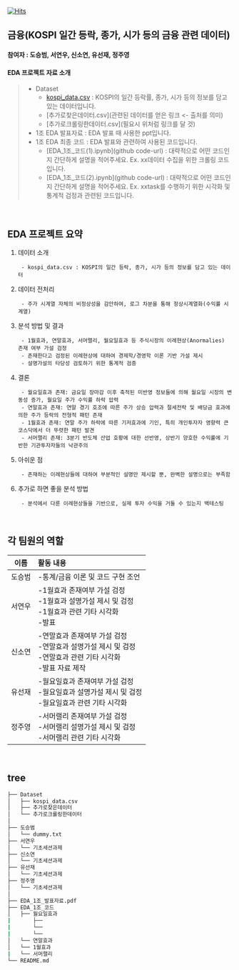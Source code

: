 [![Hits](https://hits.seeyoufarm.com/api/count/incr/badge.svg?url=https%3A%2F%2Fgithub.com%2FDataScience-Lab-Yonsei%2F9th_EDA%2F1%25E1%2584%258C%25E1%2585%25A9&count_bg=%2379C83D&title_bg=%23555555&icon=&icon_color=%23E7E7E7&title=hits&edge_flat=false)](https://hits.seeyoufarm.com)



## 금융(KOSPI 일간 등락, 종가, 시가 등의 금융 관련 데이터)
#### 참여자 : 도승범, 서연우, 신소연, 유선재, 정주영
#### EDA 프로젝트 자료 소개
> * Dataset
>   * [kospi_data.csv](https://dacon.io/competitions/official/235980/data) : KOSPI의 일간 등락률, 종가, 시가 등의 정보를 담고 있는 데이터입니다.
>   * [추가로찾은데이터.csv](관련된 데이터를 얻은 링크 <- 출처를 의미)
>   * [추가로크롤링한데이터.csv](필요시 위처럼 링크를 달 것)
> * 1조 EDA 발표자료 : EDA 발표 때 사용한 ppt입니다.
> * 1조 EDA 최종 코드 : EDA 발표와 관련하여 사용된 코드입니다.
>   * [EDA_1조_코드(1).ipynb](github code-url) : 대략적으로 어떤 코드인지 간단하게 설명을 적어주세요. Ex. xx데이터 수집을 위한 크롤링 코드입니다.
>   * [EDA_1조_코드(2).ipynb](github code-url) : 대략적으로 어떤 코드인지 간단하게 설명을 적어주세요. Ex. xxtask를 수행하기 위한 시각화 및 통계적 검정과 관련된 코드입니다.
<br>



## EDA 프로젝트 요약

1. 데이터 소개

        - kospi_data.csv : KOSPI의 일간 등락, 종가, 시가 등의 정보를 담고 있는 데이터
   
2. 데이터 전처리

        - 주가 시계열 자체의 비정상성을 감안하여, 로그 차분을 통해 정상시계열화(수익률 시계열)
 
3. 분석 방법 및 결과
    
        - 1월효과, 연말효과, 서머랠리, 월요일효과 등 주식시장의 이례현상(Anormalies) 존재 여부 가설 검정
        - 존재한다고 검정된 이례현상에 대하여 경제학/경영학 이론 기반 가설 제시
        - 설명가설의 타당성 검토하기 위한 통계적 검증
    
4. 결론

        - 월요일효과 존재: 금요일 장마감 이후 축적된 미반영 정보들에 의해 월요일 시장의 변동성 증가, 월요일 주가 수익률 하락 압력
        - 연말효과 존재: 연말 경기 호조에 따른 주가 상승 압력과 절세전략 및 배당금 효과에 의한 주가 등락의 전형적 패턴 존재
        - 1월효과 존재: 연말 주가 하락에 따른 기저효과에 기인, 특히 개인투자자 영향력 큰 코스닥에서 더 뚜렷한 패턴 발견
        - 서머랠리 존재: 3분기 반도체 산업 호황에 대한 선반영, 상반기 양호한 수익률에 기반한 기관투자자들의 낙관주의
    
5. 아쉬운 점
    
        - 존재하는 이례현상들에 대하여 부분적인 설명만 제시할 뿐, 완벽한 설명으로는 부족함

6. 추가로 하면 좋을 분석 방법
    
        - 분석에서 다룬 이례현상들을 기반으로, 실제 투자 수익을 거둘 수 있는지 백테스팅
<br>



 ## 각 팀원의 역할
 
|이름|활동 내용| 
|:---:|:---| 
|도승범| -통계/금융 이론 및 코드 구현 조언<br>| 
|서연우| -1월효과 존재여부 가설 검정<br> -1월효과 설명가설 제시 및 검정<br> -1월효과 관련 기타 시각화<br> -발표|
|신소연| -연말효과 존재여부 가설 검정<br> -연말효과 설명가설 제시 및 검정<br> -연말효과 관련 기타 시각화<br> -발표 자료 제작|
|유선재| -월요일효과 존재여부 가설 검정<br> -월요일효과 설명가설 제시 및 검정<br> -월요일효과 관련 기타 시각화<br>|
|정주영| -서머랠리 존재여부 가설 검정<br> -서머랠리 설명가설 제시 및 검정<br> -서머랠리 관련 기타 시각화<br>|
<br/>



## tree 
```bash
├── Dataset
│   ├── kospi_data.csv
│   ├── 추가로찾은데이터
│   └── 추가로크롤링한데이터
│
├── 도승범
│   └── dummy.txt
├── 서연우
│   └── 기초세션과제
├── 신소연
│   └── 기초세션과제
├── 유선재
│   └── 기초세션과제
├── 정주영
│   └── 기초세션과제
│
├── EDA_1조_발표자료.pdf
├── EDA_1조_코드
│   ├── 월요일효과
|       ├──
|       └──
|       └──
│   └── 연말효과      
│   └── 1월효과
|   └── 서머랠리
└── README.md
``` 
